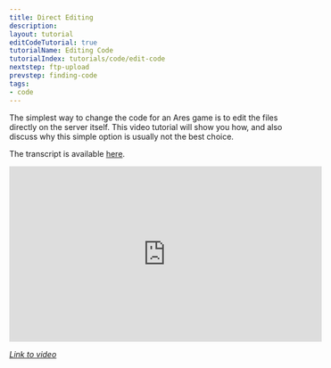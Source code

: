 ```yaml
---
title: Direct Editing
description:
layout: tutorial
editCodeTutorial: true
tutorialName: Editing Code
tutorialIndex: tutorials/code/edit-code
nextstep: ftp-upload
prevstep: finding-code
tags: 
- code
---
```


The simplest way to change the code for an Ares game is to edit the files directly on the server itself. This video tutorial will show you how, and also discuss why this simple option is usually not the best choice.

The transcript is available [here](/tutorials/code/edit-code/direct-edit-transcript.html).

<iframe width="560" height="315" src="https://www.youtube.com/embed/rwu18Dt2tXc" frameborder="0" allow="autoplay; encrypted-media" allowfullscreen></iframe>

*[Link to video](https://www.youtube.com/embed/rwu18Dt2tXc)*
